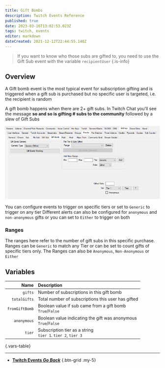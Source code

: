 ```yaml
---
title: Gift Bombs
description: Twitch Events Reference
published: true
date: 2023-03-16T13:02:53.023Z
tags: twitch, events
editor: markdown
dateCreated: 2021-12-12T22:44:55.140Z
---
```


> If you want to know who those subs are gifted to, you need to use the Gift Sub event with the variable `recipientUser`
{.is-info}

## Overview
A Gift bomb event is the most typical event for subscription gifting and is triggered when a gift sub is purchased but no specific user is targeted, i.e. the recipient is random

A gift bomb happens when there are 2+ gift subs.  In Twitch Chat you'll see the message **so and so is gifting # subs to the community** followed by a slew of Gift Subs

![events-gift-bomb.png](/events-gift-bomb.png)

You can configure events to trigger on specific tiers or set to `Generic` to trigger on any tier
Different alerts can also be configured for `anonymous` and `non-anonymous` gifts or you can set to `Either` to trigger on both


### Ranges
The ranges here refer to the number of gift subs in this specific purchase.
Ranges can be `Generic` to match any Tier or can be set to count gifts of specific tiers only.
The Ranges can also be `Anonymous`, `Non-Anonymous` or `Either`

## Variables
Name | Description
----:|:------------
`gifts` | Number of subscriptions in this gift bomb
`totalGifts` | Total number of subscriptions this user has gifted
`fromGiftBomb` | Boolean value if sub came from a gift bomb <br>  `True`/`False` 
`anonymous` | Boolean value indicating the gift was anonymous <br> `True`/`False` 
`tier` | Subscription tier as a string <br> `tier 1`. `tier 2`, `tier 3`
{.vars-table}

---

- [<i class="mdi mdi-chevron-left"></i>**Twitch Events *Go Back***](/Platforms/Twitch/Events)
{.btn-grid .my-5}